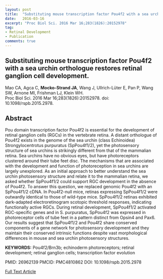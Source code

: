 ```yaml
---
layout: post
title:  "Substituting mouse transcription factor Pou4f2 with a sea urchin orthologue restores retinal ganglion cell development."
date:   2016-03-16
excerpt: "Proc Biol Sci. 2016 Mar 16;283(1826):20152978"
tag:
- Retinal Development
- Publication
comments: true
---
```


## Substituting mouse transcription factor Pou4f2 with a sea urchin orthologue restores retinal ganglion cell development.  
Mao CA, Agca C, **Mocko-Strand JA**, Wang J, Ullrich-Lüter E, Pan P, Wang SW, Arnone MI, Frishman LJ, Klein WH.  
Proc Biol Sci. 2016 Mar 16;283(1826):20152978. doi: 10.1098/rspb.2015.2978.

## Abstract
Pou domain transcription factor Pou4f2 is essential for the development of retinal ganglion cells (RGCs) in the vertebrate retina. A distant orthologue of Pou4f2 exists in the genome of the sea urchin (class Echinoidea) Strongylocentrotus purpuratus (SpPou4f1/2), yet the photosensory structure of sea urchins is strikingly different from that of the mammalian retina. Sea urchins have no obvious eyes, but have photoreceptors clustered around their tube feet disc. The mechanisms that are associated with the development and function of photoreception in sea urchins are largely unexplored. As an initial approach to better understand the sea urchin photosensory structure and relate it to the mammalian retina, we asked whether SpPou4f1/2 could support RGC development in the absence of Pou4f2. To answer this question, we replaced genomic Pou4f2 with an SpPou4f1/2 cDNA. In Pou4f2-null mice, retinas expressing SpPou4f1/2 were outwardly identical to those of wild-type mice. SpPou4f1/2 retinas exhibited dark-adapted electroretinogram scotopic threshold responses, indicating functionally active RGCs. During retinal development, SpPou4f1/2 activated RGC-specific genes and in S. purpuratus, SpPou4f2 was expressed in photoreceptor cells of tube feet in a pattern distinct from Opsin4 and Pax6. Our results suggest that SpPou4f1/2 and Pou4f2 share conserved components of a gene network for photosensory development and they maintain their conserved intrinsic functions despite vast morphological differences in mouse and sea urchin photosensory structures.

**KEYWORDS:**
Pou4f2/Brn3b; echinoderm photoreceptors; retinal development; retinal ganglion cells; transcription factor evolution
  
PMID: 26962139 PMCID: PMC4810862 DOI: 10.1098/rspb.2015.2978

<a href="https://www.ncbi.nlm.nih.gov/pmc/articles/PMC4810862/" class="btn btn-info">Full Text Article</a>
